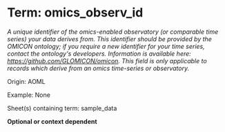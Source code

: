 # Term: omics_observ_id

*A unique identifier of the omics-enabled observatory (or comparable time series) your data derives from. This identifier should be provided by the OMICON ontology; if you require a new identifier for your time series, contact the ontology's developers. Information is available here: https://github.com/GLOMICON/omicon. This field is only applicable to records which derive from an omics time-series or observatory.*

Origin: AOML

Example: None

Sheet(s) containing term: sample_data

**Optional or context dependent**